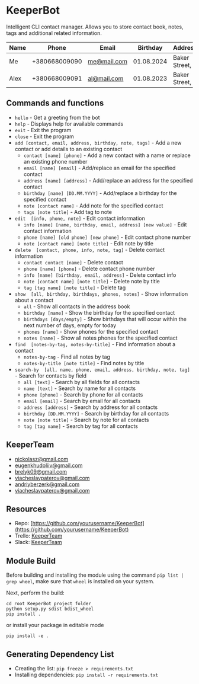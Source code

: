 # KeeperBot
Intelligent CLI contact manager.
Allows you to store contact book, notes, tags and additional related information.

| Name | Phone         | Email       | Birthday   | Address         | Notes  | Tag     | Owner |
| ---- | ------------- | ----------- | ---------- | --------------- | ------ | ------- | ----- |
| Me   | +380668009090 | <me@mail.com> | 01.08.2024 | Baker Street, 1 | order  | finance | +     |
| Alex | +380668009091 | <al@mail.com> | 01.08.2023 | Baker Street, 2 | wishes |         | +     |

## Commands and functions

- `hello` - Get a greeting from the bot
- `help` - Displays help for available commands
- `exit` - Exit the program
- `close` - Exit the program
- `add [contact, email, address, birthday, note, tags]` - Add a new contact or add details to an existing contact
  - `contact [name] [phone]` - Add a new contact with a name or replace an existing phone number
  - `email [name] [email]` - Add/replace an email for the specified contact
  - `address [name] [address]` - Add/replace an address for the specified contact
  - `birthday [name] [DD.MM.YYYY]` - Add/replace a birthday for the specified contact
  - `note [contact name]` - Add note for the specified contact
  - `tags [note title]` - Add tag to note
- `edit  [info, phone, note]` - Edit contact information
  - `info [name] [name, birthday, email, address] [new value]` - Edit contact information
  - `phone [name] [old phone] [new phone]` - Edit contact phone number
  - `note [contact name] [note title]` - Edit note by title
- `delete  [contact, phone, info, note, tag]` - Delete contact information
  - `contact contact [name]` - Delete contact
  - `phone [name] [phone]` - Delete contact phone number
  - `info [name] [birthday, email, address]` - Delete contact info
  - `note [contact name] [note title]` - Delete note by title
  - `tag [tag name] [note title]` - Delete tag
- `show  [all, birthday, birthdays, phones, notes]` - Show information about a contact
  - `all` - Show all contacts in the address book
  - `birthday [name]` - Show the birthday for the specified contact
  - `birthdays [days/empty]` - Show birthdays that will occur within the next number of days, empty for today
  - `phones [name]` - Show phones for the specified contact
  - `notes [name]` - Show all notes phones for the specified contact
- `find  [notes-by-tag, notes-by-title]` - Find information about a contact
  - `notes-by-tag` - Find all notes by tag
  - `notes-by-title [note title]` - Find notes by title
- `search-by  [all, name, phone, email, address, birthday, note, tag]` - Search for contacts by field
  - `all [text]` - Search by all fields for all contacts
  - `name [text]` - Search by name for all contacts
  - `phone [phone]` - Search by phone for all contacts
  - `email [email]` - Search by email for all contacts
  - `address [address]` - Search by address for all contacts
  - `birthday [DD.MM.YYYY]` - Search by birthday for all contacts
  - `note [note title]` - Search by note for all contacts
  - `tag [tag name]` - Search by tag for all contacts

## KeeperTeam

- <nickolasz@gmail.com>
- <eugenkhudoliiv@gmail.com>
- <brelyk09@gmail.com>
- <viacheslavpaterov@gmail.com>
- <andriyberzerk@gmail.com>
- <viacheslavpaterov@gmail.com>

## Resources
- Repo: [https://github.com/yourusername/KeeperBot](https://github.com/yourusername/KeeperBot)
- Trello: [KeeperTeam](https://trello.com/invite/b/66ba58163e0e996c03a43233/ATTI3c43b36eb8846e95058a58bced7b0c5f101A71A0/team-10)
- Slack: [KeeperTeam](https://app.slack.com/client/T06BSG8A6VA/C07GWBN88Q1)


## Module Build

Before building and installing the module using the command `pip list | grep wheel`, make sure that `wheel` is installed on your system.

Next, perform the build:

```
cd root KeeperBot project folder
python setup.py sdist bdist_wheel
pip install .
```
or install your package in editable mode
```
pip install -e .
```
## Generating Dependency List

- Creating the list: `pip freeze > requirements.txt`
- Installing dependencies: `pip install -r requirements.txt`
